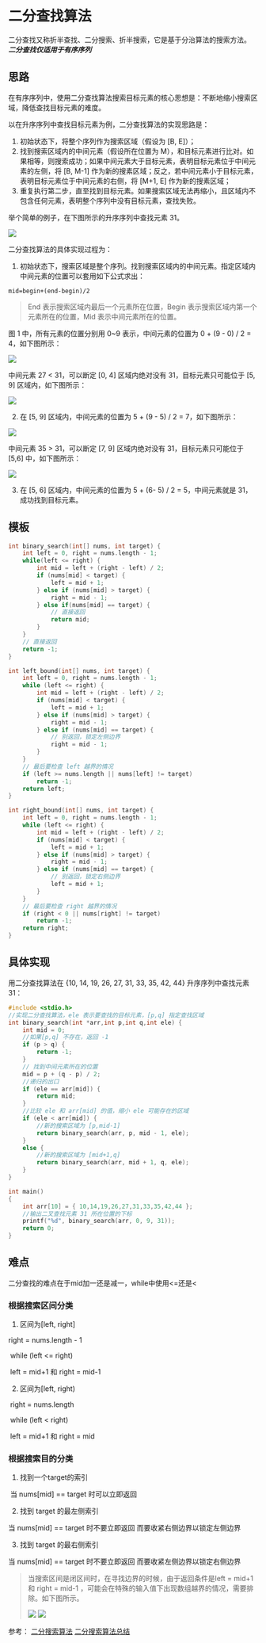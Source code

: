 # 二分查找算法

二分查找又称折半查找、二分搜索、折半搜索，它是基于分治算法的搜索方法。
__*二分查找仅适用于有序序列*__

## 思路

在有序序列中，使用二分查找算法搜索目标元素的核心思想是：不断地缩小搜索区域，降低查找目标元素的难度。

以在升序序列中查找目标元素为例，二分查找算法的实现思路是：

1. 初始状态下，将整个序列作为搜索区域（假设为 [B, E]）；
2. 找到搜索区域内的中间元素（假设所在位置为 M），和目标元素进行比对。如果相等，则搜索成功；如果中间元素大于目标元素，表明目标元素位于中间元素的左侧，将 [B, M-1] 作为新的搜素区域；反之，若中间元素小于目标元素，表明目标元素位于中间元素的右侧，将 [M+1, E] 作为新的搜素区域；
3. 重复执行第二步，直至找到目标元素。如果搜索区域无法再缩小，且区域内不包含任何元素，表明整个序列中没有目标元素，查找失败。

举个简单的例子，在下图所示的升序序列中查找元素 31。

![](./qq1.png)

二分查找算法的具体实现过程为：
1. 初始状态下，搜索区域是整个序列。找到搜索区域内的中间元素。指定区域内中间元素的位置可以套用如下公式求出：
```
mid=begin+(end-begin)/2
```
> End 表示搜索区域内最后一个元素所在位置，Begin 表示搜索区域内第一个元素所在的位置，Mid 表示中间元素所在的位置。

图 1 中，所有元素的位置分别用 0~9 表示，中间元素的位置为 0 + (9 - 0) / 2  = 4，如下图所示：

![](./qq2.png)

中间元素 27 < 31，可以断定 [0, 4] 区域内绝对没有 31，目标元素只可能位于 [5, 9] 区域内，如下图所示：

![](./qq3.png)

2. 在 [5, 9] 区域内，中间元素的位置为 5 + (9 - 5) / 2 = 7，如下图所示：

![](./qq4.png)

中间元素 35 > 31，可以断定 [7, 9] 区域内绝对没有 31，目标元素只可能位于 [5,6] 中，如下图所示：

![](./qq5.png)

3. 在 [5, 6] 区域内，中间元素的位置为 5 + (6- 5) / 2 = 5，中间元素就是 31，成功找到目标元素。


## 模板

```c
int binary_search(int[] nums, int target) {
    int left = 0, right = nums.length - 1; 
    while(left <= right) {
        int mid = left + (right - left) / 2;
        if (nums[mid] < target) {
            left = mid + 1;
        } else if (nums[mid] > target) {
            right = mid - 1; 
        } else if(nums[mid] == target) {
            // 直接返回
            return mid;
        }
    }
    // 直接返回
    return -1;
}

int left_bound(int[] nums, int target) {
    int left = 0, right = nums.length - 1;
    while (left <= right) {
        int mid = left + (right - left) / 2;
        if (nums[mid] < target) {
            left = mid + 1;
        } else if (nums[mid] > target) {
            right = mid - 1;
        } else if (nums[mid] == target) {
            // 别返回，锁定左侧边界
            right = mid - 1;
        }
    }
    // 最后要检查 left 越界的情况
    if (left >= nums.length || nums[left] != target)
        return -1;
    return left;
}

int right_bound(int[] nums, int target) {
    int left = 0, right = nums.length - 1;
    while (left <= right) {
        int mid = left + (right - left) / 2;
        if (nums[mid] < target) {
            left = mid + 1;
        } else if (nums[mid] > target) {
            right = mid - 1;
        } else if (nums[mid] == target) {
            // 别返回，锁定右侧边界
            left = mid + 1;
        }
    }
    // 最后要检查 right 越界的情况
    if (right < 0 || nums[right] != target)
        return -1;
    return right;
}
```

## 具体实现

用二分查找算法在 {10, 14, 19, 26, 27, 31, 33, 35, 42, 44} 升序序列中查找元素 31：
```c
#include <stdio.h>
//实现二分查找算法，ele 表示要查找的目标元素，[p,q] 指定查找区域
int binary_search(int *arr,int p,int q,int ele) {
    int mid = 0;
    //如果[p,q] 不存在，返回 -1
    if (p > q) {
        return -1;
    }
    // 找到中间元素所在的位置
    mid = p + (q - p) / 2;
    //递归的出口
    if (ele == arr[mid]) {
        return mid;
    }
    //比较 ele 和 arr[mid] 的值，缩小 ele 可能存在的区域
    if (ele < arr[mid]) {
        //新的搜索区域为 [p,mid-1]
        return binary_search(arr, p, mid - 1, ele);
    }
    else {
        //新的搜索区域为 [mid+1,q]
        return binary_search(arr, mid + 1, q, ele);
    }
}

int main()
{
    int arr[10] = { 10,14,19,26,27,31,33,35,42,44 };
    //输出二叉查找元素 31 所在位置的下标
    printf("%d", binary_search(arr, 0, 9, 31));
    return 0;
}
```

## 难点

二分查找的难点在于mid加一还是减一，while中使用<=还是<

### 根据搜索区间分类

1. 区间为[left, right]

 right = nums.length - 1

​ while (left <= right)

​ left = mid+1 和 right = mid-1

2. 区间为[left, right)

​ right = nums.length

​ while (left < right)

​ left = mid+1 和 right = mid

### 根据搜索目的分类

1. 找到一个target的索引

​ 当 nums[mid] == target 时可以立即返回

2. 找到 target 的最左侧索引

​当 nums[mid] == target 时不要立即返回 而要收紧右侧边界以锁定左侧边界

3. 找到 target 的最右侧索引

当 nums[mid] == target 时不要立即返回 而要收紧左侧边界以锁定右侧边界

> 当搜索区间是闭区间时，在寻找边界的时候，由于返回条件是left = mid+1 和 right = mid-1 ，可能会在特殊的输入值下出现数组越界的情况，需要排除。如下图所示。
>
> ![](./new1.png)
> ![](./new2.png)



参考： [二分搜索算法](http://c.biancheng.net/algorithm/binary-search.html)
[二分搜索算法总结](https://blog.csdn.net/bigem/article/details/123012151?spm=1001.2101.3001.6650.2&utm_medium=distribute.pc_relevant.none-task-blog-2%7Edefault%7ECTRLIST%7ERate-2.pc_relevant_antiscanv2&depth_1-utm_source=distribute.pc_relevant.none-task-blog-2%7Edefault%7ECTRLIST%7ERate-2.pc_relevant_antiscanv2&utm_relevant_index=5)